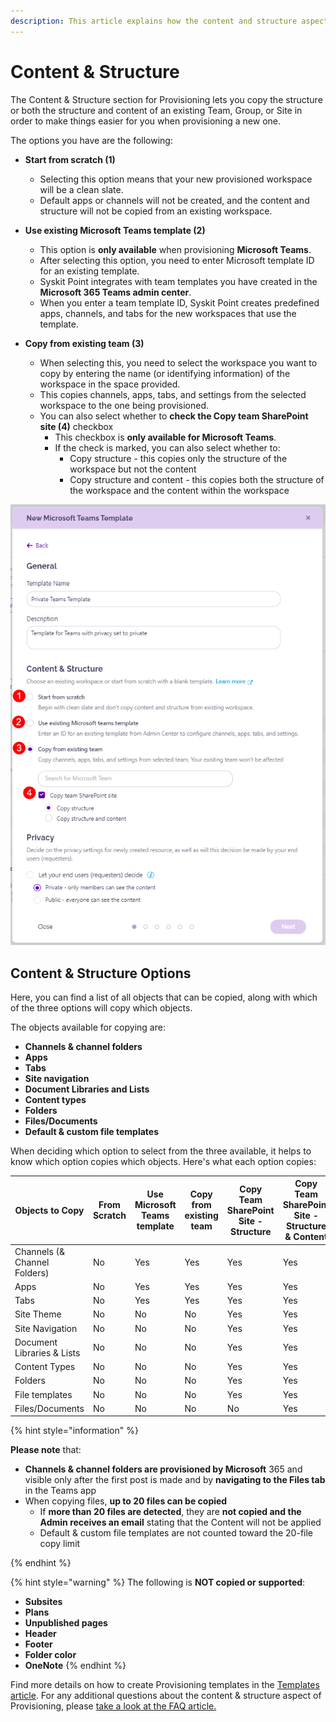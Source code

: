 ```yaml
---
description: This article explains how the content and structure aspect of Provisioning works.
---
```


# Content & Structure

The Content & Structure section for Provisioning lets you copy the structure or both the structure and content of an existing Team, Group, or Site in order to make things easier for you when provisioning a new one. 

The options you have are the following:

* **Start from scratch (1)**
  * Selecting this option means that your new provisioned workspace will be a clean slate. 
  * Default apps or channels will not be created, and the content and structure will not be copied from an existing workspace. 

* **Use existing Microsoft Teams template (2)**
  * This option is **only available** when provisioning **Microsoft Teams**.
  * After selecting this option, you need to enter Microsoft template ID for an existing template.
  * Syskit Point integrates with team templates you have created in the **Microsoft 365 Teams admin center**. 
  * When you enter a team template ID, Syskit Point creates predefined apps, channels, and tabs for the new workspaces that use the template.

* **Copy from existing team (3)**
  * When selecting this, you need to select the workspace you want to copy by entering the name (or identifying information) of the workspace in the space provided.
  * This copies channels, apps, tabs, and settings from the selected workspace to the one being provisioned. 
  * You can also select whether to **check the Copy team SharePoint site (4)** checkbox
    * This checkbox is **only available for Microsoft Teams**.
    * If the check is marked, you can also select whether to:
      * Copy structure - this copies only the structure of the workspace but not the content
      * Copy structure and content - this copies both the structure of the workspace and the content within the workspace

![Provisioning - Content & Structure](../../.gitbook/assets/provisioning-content-and-structure-section.png)


## Content & Structure Options

Here, you can find a list of all objects that can be copied, along with which of the three options will copy which objects. 

The objects available for copying are: 

* **Channels & channel folders**
* **Apps**
* **Tabs**
* **Site navigation**
* **Document Libraries and Lists**
* **Content types**
* **Folders**
* **Files/Documents**
* **Default & custom file templates**


When deciding which option to select from the three available, it helps to know which option copies which objects. Here's what each option copies: 


| Objects to Copy | From Scratch | Use Microsoft Teams template | Copy from existing team | Copy Team SharePoint Site - Structure | Copy Team SharePoint Site - Structure & Content |
| --- | --- | --- | --- | --- | --- |
| Channels (& Channel Folders)| No | Yes | Yes | Yes | Yes |
| Apps | No | Yes | Yes | Yes | Yes |
| Tabs | No | Yes | Yes | Yes | Yes |
| Site Theme |No | No | No | Yes | Yes |
| Site Navigation| No | No | No | Yes | Yes |
| Document Libraries & Lists | No | No | No | Yes | Yes |
| Content Types | No | No | No | Yes | Yes |
| Folders | No | No | No | Yes | Yes |
| File templates | No | No | No | Yes | Yes |
| Files/Documents | No | No | No | No | Yes |

{% hint style="information" %}

**Please note** that: 
* **Channels & channel folders are provisioned by Microsoft** 365 and visible only after the first post is made and by **navigating to the Files tab** in the Teams app
* When copying files, **up to 20 files can be copied** 
  * If **more than 20 files are detected**, they are **not copied and the Admin receives an email** stating that the Content will not be applied
  * Default & custom file templates are not counted toward the 20-file copy limit

{% endhint %}


{% hint style="warning" %}
The following is **NOT copied or supported**: 
* **Subsites** 
* **Plans**
* **Unpublished pages**
* **Header**
* **Footer**
* **Folder color**
* **OneNote**
{% endhint %}


Find more details on how to create Provisioning templates in the [Templates article](templates.md). For any additional questions about the content & structure aspect of Provisioning, please [take a look at the FAQ article.](../../faq/provisioning-content-structure.md)




